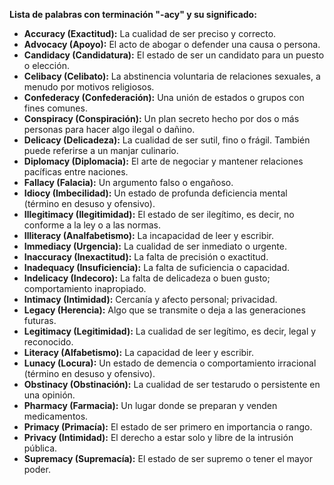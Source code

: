 

**Lista de palabras con terminación "-acy" y su significado:**

*   **Accuracy (Exactitud):** La cualidad de ser preciso y correcto.
*   **Advocacy (Apoyo):** El acto de abogar o defender una causa o persona.
*   **Candidacy (Candidatura):** El estado de ser un candidato para un puesto o elección.
*   **Celibacy (Celibato):** La abstinencia voluntaria de relaciones sexuales, a menudo por motivos religiosos.
*   **Confederacy (Confederación):** Una unión de estados o grupos con fines comunes.
*   **Conspiracy (Conspiración):** Un plan secreto hecho por dos o más personas para hacer algo ilegal o dañino.
*   **Delicacy (Delicadeza):** La cualidad de ser sutil, fino o frágil. También puede referirse a un manjar culinario.
*   **Diplomacy (Diplomacia):** El arte de negociar y mantener relaciones pacíficas entre naciones.
*   **Fallacy (Falacia):** Un argumento falso o engañoso.
*   **Idiocy (Imbecilidad):** Un estado de profunda deficiencia mental (término en desuso y ofensivo).
*   **Illegitimacy (Ilegitimidad):** El estado de ser ilegítimo, es decir, no conforme a la ley o a las normas.
*   **Illiteracy (Analfabetismo):** La incapacidad de leer y escribir.
*   **Immediacy (Urgencia):** La cualidad de ser inmediato o urgente.
*   **Inaccuracy (Inexactitud):** La falta de precisión o exactitud.
*   **Inadequacy (Insuficiencia):** La falta de suficiencia o capacidad.
*   **Indelicacy (Indecoro):** La falta de delicadeza o buen gusto; comportamiento inapropiado.
*   **Intimacy (Intimidad):** Cercanía y afecto personal; privacidad.
*   **Legacy (Herencia):** Algo que se transmite o deja a las generaciones futuras.
*   **Legitimacy (Legitimidad):** La cualidad de ser legítimo, es decir, legal y reconocido.
*   **Literacy (Alfabetismo):** La capacidad de leer y escribir.
*   **Lunacy (Locura):** Un estado de demencia o comportamiento irracional (término en desuso y ofensivo).
*   **Obstinacy (Obstinación):** La cualidad de ser testarudo o persistente en una opinión.
*   **Pharmacy (Farmacia):** Un lugar donde se preparan y venden medicamentos.
*   **Primacy (Primacía):** El estado de ser primero en importancia o rango.
*   **Privacy (Intimidad):** El derecho a estar solo y libre de la intrusión pública.
*   **Supremacy (Supremacía):** El estado de ser supremo o tener el mayor poder.

